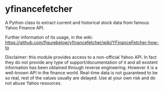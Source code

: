 yfinancefetcher
===============

A Python class to extract current and historical stock data from famous Yahoo Finance API.

Further information of its usage, in the wiki:
https://github.com/figurebelow/yfinancefetcher/wiki/YFinanceFetcher-how-to

Disclaimer:
this module provides access to a non-official Yahoo API. In fact they do not provide any type of support/documentation
of it and all existent information has been obtained through reverse engineering. 
However it is a well-known API in the finance world.
Real-time data is not guaranteed to be so real, rest of the values usually are delayed.
Use at your own risk and do not abuse Yahoo resources.
